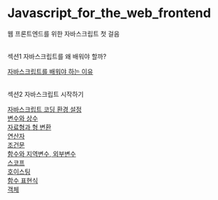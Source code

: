 # Javascript_for_the_web_frontend
웹 프론트엔드를 위한 자바스크립트 첫 걸음
<br/><br/>

<p>섹션1 자바스크립트를 왜 배워야 할까?<p/>
    <a href="https://stbhg5.tistory.com/213">자바스크립트를 배워야 하는 이유</a><br/>
    <br/>

<p>섹션2 자바스크립트 시작하기<p/>
    <a href="https://stbhg5.tistory.com/216?category=1042422">자바스크립트 코딩 환경 설정</a><br/>
    <a href="https://stbhg5.tistory.com/217?category=1042422">변수와 상수</a><br/>
    <a href="https://stbhg5.tistory.com/218">자료형과 형 변환</a><br/>
    <a href="https://stbhg5.tistory.com/220">연산자</a><br/>
    <a href="https://stbhg5.tistory.com/222">조건문</a><br/>
    <a href="https://stbhg5.tistory.com/224">함수와 지역변수, 외부변수</a><br/>
    <a href="https://stbhg5.tistory.com/226">스코프</a><br/>
    <a href="https://stbhg5.tistory.com/227">호이스팅</a><br/>
    <a href="https://stbhg5.tistory.com/229">함수 표현식</a><br/>
    <a href="https://stbhg5.tistory.com/230">객체</a><br/>
    <br/>
